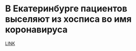 # В Екатеринбурге пациентов выселяют из хосписа во имя коронавируса



[LINK](https://varlamov.ru/3868252.html)